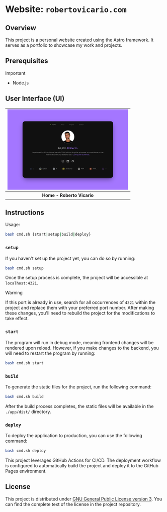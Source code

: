 # Website: `robertovicario.com`

## Overview

This project is a personal website created using the [Astro](https://astro.build/) framework. It serves as a portfolio to showcase my work and projects.

## Prerequisites

> [!IMPORTANT]
>
> - Node.js

## User Interface (UI)

| <img src="./docs/cover.png" alt="UI" width="384"> |
| :-: |
| **Home - Roberto Vicario** |

## Instructions

Usage:

```sh
bash cmd.sh {start|setup|build|deploy}
```

### `setup`

If you haven't set up the project yet, you can do so by running:

```sh
bash cmd.sh setup
```

Once the setup process is complete, the project will be accessible at `localhost:4321`.

> [!WARNING]
>
> If this port is already in use, search for all occurrences of `4321` within the project and replace them with your preferred port number. After making these changes, you'll need to rebuild the project for the modifications to take effect.

### `start`

The program will run in debug mode, meaning frontend changes will be rendered upon reload. However, if you make changes to the backend, you will need to restart the program by running:

```sh
bash cmd.sh start
```

### `build`

To generate the static files for the project, run the following command:

```sh
bash cmd.sh build
```

After the build process completes, the static files will be available in the `./app/dist/` directory.

### `deploy`

To deploy the application to production, you can use the following command:

```sh
bash cmd.sh deploy
```

This project leverages GitHub Actions for CI/CD. The deployment workflow is configured to automatically build the project and deploy it to the GitHub Pages environment.

## License

This project is distributed under [GNU General Public License version 3](https://opensource.org/license/gpl-3-0). You can find the complete text of the license in the project repository.
